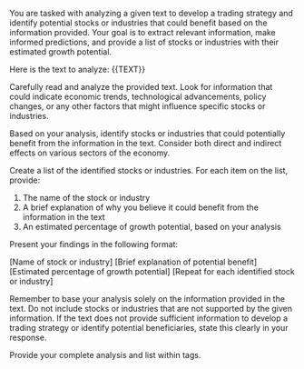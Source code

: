 You are tasked with analyzing a given text to develop a trading strategy and identify potential stocks or industries that could benefit based on the information provided. Your goal is to extract relevant information, make informed predictions, and provide a list of stocks or industries with their estimated growth potential.

Here is the text to analyze:
<text>
{{TEXT}}
</text>

Carefully read and analyze the provided text. Look for information that could indicate economic trends, technological advancements, policy changes, or any other factors that might influence specific stocks or industries.

Based on your analysis, identify stocks or industries that could potentially benefit from the information in the text. Consider both direct and indirect effects on various sectors of the economy.

Create a list of the identified stocks or industries. For each item on the list, provide:

1. The name of the stock or industry
2. A brief explanation of why you believe it could benefit from the information in the text
3. An estimated percentage of growth potential, based on your analysis

Present your findings in the following format:

<analysis>
<stock_or_industry>
<name>[Name of stock or industry]</name>
<reasoning>[Brief explanation of potential benefit]</reasoning>
<estimate>[Estimated percentage of growth potential]</estimate>
</stock_or_industry>
[Repeat for each identified stock or industry]
</analysis>

Remember to base your analysis solely on the information provided in the text. Do not include stocks or industries that are not supported by the given information. If the text does not provide sufficient information to develop a trading strategy or identify potential beneficiaries, state this clearly in your response.

Provide your complete analysis and list within <answer> tags.

